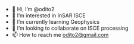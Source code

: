 - 👋 Hi, I’m @odito2
- 👀 I’m interested in InSAR ISCE 
- 🌱 I’m currently learning Geophysics
- 💞️ I’m looking to collaborate on ISCE processing 
- 📫 How to reach me odito2@gmail.com

<!---
odito2/odito2 is a ✨ special ✨ repository because its `README.md` (this file) appears on your GitHub profile.
You can click the Preview link to take a look at your changes.
--->

